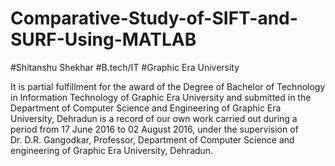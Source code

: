 # Comparative-Study-of-SIFT-and-SURF-Using-MATLAB
#Shitanshu Shekhar
#B.tech/IT
#Graphic Era University

It is partial fulfillment for the award of the Degree of Bachelor of Technology in Information Technology of  Graphic Era
University and submitted in the Department of Computer Science and Engineering of Graphic Era University, Dehradun is a 
record of our own work carried out during a period from  17 June 2016 to 02 August  2016, under the supervision of  
Dr. D.R. Gangodkar, Professor, Department of Computer Science and engineering of Graphic Era University, Dehradun.


